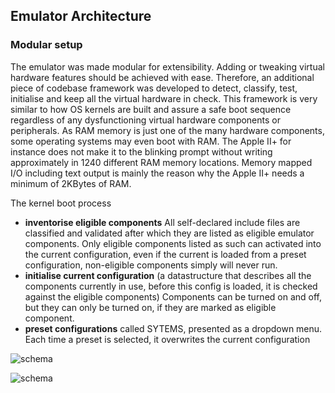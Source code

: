 ## Emulator Architecture
 
### Modular setup

The emulator was made modular for extensibility.  Adding or tweaking virtual hardware features should be achieved with ease.
Therefore, an additional piece of codebase framework was developed to detect, classify, test, initialise and keep all the virtual hardware in check.  This framework is very similar to how OS kernels are built and assure a safe boot sequence regardless of any dysfunctioning virtual hardware components or peripherals.  As RAM memory is just one of the many hardware components, some operating systems may even boot with RAM.  The Apple II+ for instance does not make it to the blinking prompt without writing approximately in 1240 different RAM memory locations.  Memory mapped I/O including text output is mainly the reason why the Apple II+ needs a minimum of 2KBytes of RAM.

The kernel boot process 
- **inventorise eligible components**  All self-declared include files are classified and validated after which they are listed as eligible emulator components.  Only eligible components listed as such can activated into the current configuration, even if the current is loaded from a preset configuration, non-eligible components simply will never run.
- **initialise current configuration** (a datastructure that describes all the components currently in use, before this config is loaded, it is checked against the eligible components)  Components can be turned on and off, but they can only be turned on, if they are marked as eligible component.
- **preset configurations** called SYTEMS, presented as a dropdown menu. Each time a preset is selected, it overwrites the current configuration

![schema](https://www.plantuml.com/plantuml/png/HO_F2i8m3CRlUOeKTt05mJytPR07yEv1F1GNky2sbbeHtzui5dTBFdw_j5_xp2xbaQTkT15Cxcaa7DZtsIVt0HDJk5FtIeJL8uHrvPAl0T6yUnuaazKqMmaaghWvw6JjTHNTG3uHJJSK1Xj50N5HkOWgMEIPOGtqbgwumTrFegbJhport2p80ipJ_zS0zdZH-1n2F86MsDVG2bHAVm40)

![schema](https://www.plantuml.com/plantuml/png/PP91Jy9048Nl-ojUE6aC978aOl20DxY01nCJidR7jgRTRNQca0Rzxqvt4p1wMURDlZTyqtR5OgFqRMEAnZBZEOHxd0tm6deKrgDdKiLqf6WRDBKdLZsRwM4PWxfErikel4CPGzzflLpg8LNjIuQ4agIYE2OEXr-JAtkaSKPh_P2J_6_eTAh77NJ2PjZQbcvkLQ-zG_X00ZRV6HmlJ17dX8QD_c5md2bp_19EwicvICofeVvTQ0bC8XHL9XDV8qgDBjP7AmHdnUOjQY-m9IL6a2_Yq0cv3BoJgAkZKwvJY4uPJS9x-9ggUNp4IIyMLnJepMEwIjsyhJ761o74kgnaNFbloW3xzMvlo3kCpcoVxAkQauR-5i5xAfJjpKkulCZm_gbDdarW6Tjvuj7Tnt8xro9JhdImVXi_)
